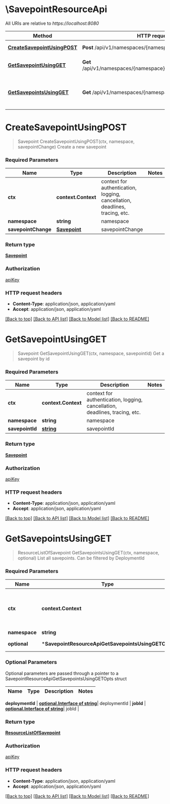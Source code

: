 # \SavepointResourceApi

All URIs are relative to *https://localhost:8080*

Method | HTTP request | Description
------------- | ------------- | -------------
[**CreateSavepointUsingPOST**](SavepointResourceApi.md#CreateSavepointUsingPOST) | **Post** /api/v1/namespaces/{namespace}/savepoints | Create a new savepoint
[**GetSavepointUsingGET**](SavepointResourceApi.md#GetSavepointUsingGET) | **Get** /api/v1/namespaces/{namespace}/savepoints/{savepointId} | Get a savepoint by id
[**GetSavepointsUsingGET**](SavepointResourceApi.md#GetSavepointsUsingGET) | **Get** /api/v1/namespaces/{namespace}/savepoints | List all savepoints. Can be filtered by DeploymentId


# **CreateSavepointUsingPOST**
> Savepoint CreateSavepointUsingPOST(ctx, namespace, savepointChange)
Create a new savepoint

### Required Parameters

Name | Type | Description  | Notes
------------- | ------------- | ------------- | -------------
 **ctx** | **context.Context** | context for authentication, logging, cancellation, deadlines, tracing, etc.
  **namespace** | **string**| namespace | 
  **savepointChange** | [**Savepoint**](Savepoint.md)| savepointChange | 

### Return type

[**Savepoint**](Savepoint.md)

### Authorization

[apiKey](../README.md#apiKey)

### HTTP request headers

 - **Content-Type**: application/json, application/yaml
 - **Accept**: application/json, application/yaml

[[Back to top]](#) [[Back to API list]](../README.md#documentation-for-api-endpoints) [[Back to Model list]](../README.md#documentation-for-models) [[Back to README]](../README.md)

# **GetSavepointUsingGET**
> Savepoint GetSavepointUsingGET(ctx, namespace, savepointId)
Get a savepoint by id

### Required Parameters

Name | Type | Description  | Notes
------------- | ------------- | ------------- | -------------
 **ctx** | **context.Context** | context for authentication, logging, cancellation, deadlines, tracing, etc.
  **namespace** | **string**| namespace | 
  **savepointId** | [**string**](.md)| savepointId | 

### Return type

[**Savepoint**](Savepoint.md)

### Authorization

[apiKey](../README.md#apiKey)

### HTTP request headers

 - **Content-Type**: application/json, application/yaml
 - **Accept**: application/json, application/yaml

[[Back to top]](#) [[Back to API list]](../README.md#documentation-for-api-endpoints) [[Back to Model list]](../README.md#documentation-for-models) [[Back to README]](../README.md)

# **GetSavepointsUsingGET**
> ResourceListOfSavepoint GetSavepointsUsingGET(ctx, namespace, optional)
List all savepoints. Can be filtered by DeploymentId

### Required Parameters

Name | Type | Description  | Notes
------------- | ------------- | ------------- | -------------
 **ctx** | **context.Context** | context for authentication, logging, cancellation, deadlines, tracing, etc.
  **namespace** | **string**| namespace | 
 **optional** | ***SavepointResourceApiGetSavepointsUsingGETOpts** | optional parameters | nil if no parameters

### Optional Parameters
Optional parameters are passed through a pointer to a SavepointResourceApiGetSavepointsUsingGETOpts struct

Name | Type | Description  | Notes
------------- | ------------- | ------------- | -------------

 **deploymentId** | [**optional.Interface of string**](.md)| deploymentId | 
 **jobId** | [**optional.Interface of string**](.md)| jobId | 

### Return type

[**ResourceListOfSavepoint**](ResourceListOfSavepoint.md)

### Authorization

[apiKey](../README.md#apiKey)

### HTTP request headers

 - **Content-Type**: application/json, application/yaml
 - **Accept**: application/json, application/yaml

[[Back to top]](#) [[Back to API list]](../README.md#documentation-for-api-endpoints) [[Back to Model list]](../README.md#documentation-for-models) [[Back to README]](../README.md)

